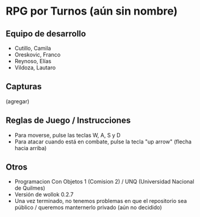 # RPG por Turnos (aún sin nombre)

## Equipo de desarrollo

- Cutillo, Camila
- Oreskovic, Franco
- Reynoso, Elías
- Vildoza, Lautaro

## Capturas

(agregar)

## Reglas de Juego / Instrucciones

 - Para moverse, pulse las teclas W, A, S y D
 - Para atacar cuando está en combate, pulse la tecla "up arrow" (flecha hacia arriba)


## Otros

- Programacion Con Objetos 1 (Comision 2) / UNQ (Universidad Nacional de Quilmes)
- Versión de wollok 0.2.7
- Una vez terminado, no tenemos problemas en que el repositorio sea público / queremos manternerlo privado (aún no decidido)
